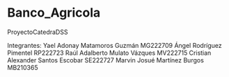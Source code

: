 # Banco_Agricola
ProyectoCatedraDSS

Integrantes:
Yael Adonay Matamoros Guzmán MG222709
Ángel Rodríguez Pimentel RP222723
Raúl Adalberto Mulato Vázques MV222715
Cristian Alexander Santos Escobar SE222727
Marvin Josué Martínez Burgos MB210365
